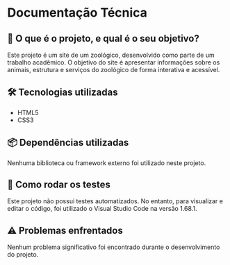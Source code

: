 # Documentação Técnica

## 📌 O que é o projeto, e qual é o seu objetivo?
Este projeto é um site de um zoológico, desenvolvido como parte de um trabalho acadêmico. O objetivo do site é apresentar informações sobre os animais, estrutura e serviços do zoológico de forma interativa e acessível.

## 🛠 Tecnologias utilizadas
- HTML5
- CSS3

## 📦 Dependências utilizadas
Nenhuma biblioteca ou framework externo foi utilizado neste projeto.

## 🧪 Como rodar os testes
Este projeto não possui testes automatizados. No entanto, para visualizar e editar o código, foi utilizado o Visual Studio Code na versão 1.68.1.

## ⚠ Problemas enfrentados
Nenhum problema significativo foi encontrado durante o desenvolvimento do projeto.
